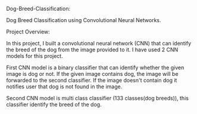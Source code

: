  Dog-Breed-Classification:
 
 Dog Breed Classification using Convolutional Neural Networks.
 
 Project Overview:
 
 In this project, I built a convolutional neural network (CNN) that can identify the breed of the dog from the image provided to it.
 I have used 2 CNN models for this project. 
 
 First CNN model is a binary classifier that can identify whether the given image is dog or not. If the given image contains dog, the image 
 will be forwarded to the second classifier. If the image doesn't contain dog it notifies user that dog is not found in the image.
 
 Second CNN model is multi class classifier (133 classes(dog breeds)), this classifier identify the breed of the dog.
 
 
